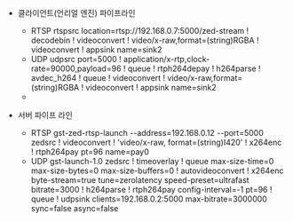 - 클라이언트(언리얼 엔진) 파이프라인 
  - RTSP
    rtspsrc location=rtsp://192.168.0.7:5000/zed-stream ! decodebin ! videoconvert ! video/x-raw,format=(string)RGBA ! videoconvert ! appsink name=sink2 
  - UDP
    udpsrc port=5000 ! application/x-rtp,clock-rate=90000,payload=96 ! queue ! rtph264depay ! h264parse ! avdec_h264 ! queue ! videoconvert ! video/x-raw,format=(string)RGBA ! videoconvert ! appsink name=sink2 
  - 
  
- 서버 파이프 라인
  - RTSP
    gst-zed-rtsp-launch --address=192.168.0.12 --port=5000 zedsrc ! videoconvert ! 'video/x-raw, format=(string)I420' ! x264enc ! rtph264pay pt=96 name=pay0
  -  UDP
	gst-launch-1.0 zedsrc ! timeoverlay ! queue max-size-time=0 max-size-bytes=0 max-size-buffers=0 ! autovideoconvert ! x264enc byte-stream=true tune=zerolatency speed-preset=ultrafast bitrate=3000 ! h264parse ! rtph264pay config-interval=-1 pt=96 ! queue ! udpsink clients=192.168.0.2:5000 max-bitrate=3000000 sync=false async=false